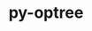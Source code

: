 ---
title: "py-optree"
layout: cache
categories: [package, v0.22.0]
meta: {"versions": ["0.10.0"], "compilers": ["apple-clang@=15.0.0", "gcc@=11.4.0"], "oss": ["ubuntu22.04", "ventura"], "platforms": ["darwin", "linux"], "targets": ["aarch64", "x86_64_v3"], "stacks": ["ml-darwin-aarch64-mps", "ml-linux-x86_64-cpu", "ml-linux-x86_64-cuda", "root"], "num_specs": 4, "num_specs_by_stack": {"ml-darwin-aarch64-mps": 1, "root": 4, "ml-linux-x86_64-cpu": 3, "ml-linux-x86_64-cuda": 3}}
spec_details: [{"hash": "v637ya7xacmrb3q2goi4pgew35vorn4x", "compiler": "apple-clang@=15.0.0", "versions": ["0.10.0"], "os": "ventura", "platform": "darwin", "target": "aarch64", "variants": ["build_system=python_pip"], "stacks": ["ml-darwin-aarch64-mps", "root"], "size": "-", "tarball": "https://binaries.spack.io/releases/v0.22.0/build_cache/darwin-ventura-aarch64/apple-clang-15.0.0/py-optree-0.10.0/darwin-ventura-aarch64-apple-clang-15.0.0-py-optree-0.10.0-v637ya7xacmrb3q2goi4pgew35vorn4x.spack"}, {"hash": "tkkh4g67w3ogfqviom2sfwuiu45voqp3", "compiler": "gcc@=11.4.0", "versions": ["0.10.0"], "os": "ubuntu22.04", "platform": "linux", "target": "x86_64_v3", "variants": ["build_system=python_pip"], "stacks": ["ml-linux-x86_64-cpu", "root", "ml-linux-x86_64-cuda"], "size": "-", "tarball": "https://binaries.spack.io/releases/v0.22.0/build_cache/linux-ubuntu22.04-x86_64_v3/gcc-11.4.0/py-optree-0.10.0/linux-ubuntu22.04-x86_64_v3-gcc-11.4.0-py-optree-0.10.0-tkkh4g67w3ogfqviom2sfwuiu45voqp3.spack"}, {"hash": "6kvjumlbn5umqzasp22ul5vvzo33azlv", "compiler": "gcc@=11.4.0", "versions": ["0.10.0"], "os": "ubuntu22.04", "platform": "linux", "target": "x86_64_v3", "variants": ["build_system=python_pip"], "stacks": ["ml-linux-x86_64-cpu", "root", "ml-linux-x86_64-cuda"], "size": "-", "tarball": "https://binaries.spack.io/releases/v0.22.0/build_cache/linux-ubuntu22.04-x86_64_v3/gcc-11.4.0/py-optree-0.10.0/linux-ubuntu22.04-x86_64_v3-gcc-11.4.0-py-optree-0.10.0-6kvjumlbn5umqzasp22ul5vvzo33azlv.spack"}, {"hash": "rnjktm54rcp6ajrjc2u3qtoh72pqlckn", "compiler": "gcc@=11.4.0", "versions": ["0.10.0"], "os": "ubuntu22.04", "platform": "linux", "target": "x86_64_v3", "variants": ["build_system=python_pip"], "stacks": ["ml-linux-x86_64-cpu", "root", "ml-linux-x86_64-cuda"], "size": "-", "tarball": "https://binaries.spack.io/releases/v0.22.0/build_cache/linux-ubuntu22.04-x86_64_v3/gcc-11.4.0/py-optree-0.10.0/linux-ubuntu22.04-x86_64_v3-gcc-11.4.0-py-optree-0.10.0-rnjktm54rcp6ajrjc2u3qtoh72pqlckn.spack"}]
---